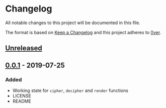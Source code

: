 # Changelog

All notable changes to this project will be documented in this file.

The format is based on [Keep a Changelog](http://keepachangelog.com/en/1.0.0/)
and this project adheres to [0ver](https://0ver.org).

## [Unreleased]

## [0.0.1] - 2019-07-25

### Added

- Working state for `cipher`, `decipher` and `render` functions
- LICENSE
- README

[Unreleased]: https://github.com/mvisonneau/vscodes5/compare/0.0.1...HEAD
[0.0.1]: https://github.com/mvisonneau/vscode-s5/tree/0.0.1

